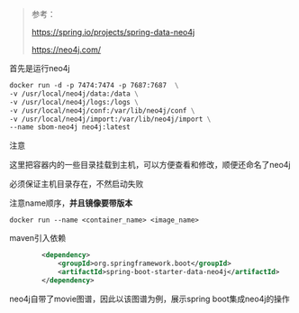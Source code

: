 > 参考：
>
> https://spring.io/projects/spring-data-neo4j
>
> https://neo4j.com/

首先是运行neo4j

~~~dockerfile
docker run -d -p 7474:7474 -p 7687:7687  \
-v /usr/local/neo4j/data:/data \
-v /usr/local/neo4j/logs:/logs \
-v /usr/local/neo4j/conf:/var/lib/neo4j/conf \
-v /usr/local/neo4j/import:/var/lib/neo4j/import \
--name sbom-neo4j neo4j:latest
~~~

注意

这里把容器内的一些目录挂载到主机，可以方便查看和修改，顺便还命名了neo4j

必须保证主机目录存在，不然启动失败

注意name顺序，**并且镜像要带版本**

`docker run --name <container_name> <image_name>`



maven引入依赖

~~~xml
        <dependency>
            <groupId>org.springframework.boot</groupId>
            <artifactId>spring-boot-starter-data-neo4j</artifactId>
        </dependency>
~~~

neo4j自带了movie图谱，因此以该图谱为例，展示spring boot集成neo4j的操作

